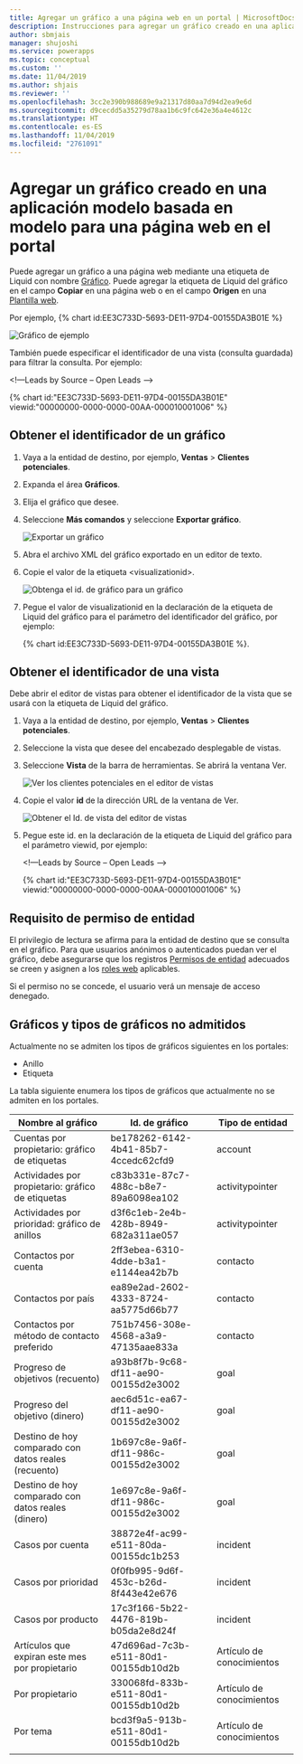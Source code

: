 ```yaml
---
title: Agregar un gráfico a una página web en un portal | MicrosoftDocs
description: Instrucciones para agregar un gráfico creado en una aplicación modelo basada en modelo para una página web en el portal.
author: sbmjais
manager: shujoshi
ms.service: powerapps
ms.topic: conceptual
ms.custom: ''
ms.date: 11/04/2019
ms.author: shjais
ms.reviewer: ''
ms.openlocfilehash: 3cc2e390b988689e9a21317d80aa7d94d2ea9e6d
ms.sourcegitcommit: d9cecdd5a35279d78aa1b6c9fc642e36a4e4612c
ms.translationtype: HT
ms.contentlocale: es-ES
ms.lasthandoff: 11/04/2019
ms.locfileid: "2761091"
---
```

# <a name="add-a-chart-created-in-a-model-driven-app-to-a-webpage-in-portal"></a>Agregar un gráfico creado en una aplicación modelo basada en modelo para una página web en el portal

Puede agregar un gráfico a una página web mediante una etiqueta de Liquid con nombre [Gráfico](../liquid/portals-entity-tags.md#chart). Puede agregar la etiqueta de Liquid del gráfico en el campo **Copiar** en una página web o en el campo **Origen** en una [Plantilla web](../liquid/store-content-web-templates.md).
 
Por ejemplo, {% chart id:EE3C733D-5693-DE11-97D4-00155DA3B01E %}

![Gráfico de ejemplo](../media/dynamics365-chart-example.png "Gráfico de ejemplo")

También puede especificar el identificador de una vista (consulta guardada) para filtrar la consulta. Por ejemplo:

<!—Leads by Source – Open Leads -->

{% chart id:"EE3C733D-5693-DE11-97D4-00155DA3B01E" viewid:"00000000-0000-0000-00AA-000010001006" %}

## <a name="get-the-id-of-a-chart"></a>Obtener el identificador de un gráfico

1.  Vaya a la entidad de destino, por ejemplo, **Ventas** > **Clientes potenciales**.
2.  Expanda el área **Gráficos**.
3.  Elija el gráfico que desee.
4.  Seleccione **Más comandos** y seleccione **Exportar gráfico**.

    ![Exportar un gráfico](../media/export-dynamics365-chart.png "Exportar un gráfico")

5. Abra el archivo XML del gráfico exportado en un editor de texto.
6. Copie el valor de la etiqueta \<visualizationid\>.

    ![Obtenga el id. de gráfico para un gráfico](../media/dynamics365-chart-chartid.png "Obtener el identificador de un gráfico")

7. Pegue el valor de visualizationid en la declaración de la etiqueta de Liquid del gráfico para el parámetro del identificador del gráfico, por ejemplo:

    {% chart id:EE3C733D-5693-DE11-97D4-00155DA3B01E %}.

## <a name="get-the-id-of-a-view"></a>Obtener el identificador de una vista

Debe abrir el editor de vistas para obtener el identificador de la vista que se usará con la etiqueta de Liquid del gráfico.
 
1.  Vaya a la entidad de destino, por ejemplo, **Ventas** > **Clientes potenciales**.
2.  Seleccione la vista que desee del encabezado desplegable de vistas.
3.  Seleccione **Vista** de la barra de herramientas. Se abrirá la ventana Ver.

    ![Ver los clientes potenciales en el editor de vistas](../media/dynamics365-chart-view.png "Ver los clientes potenciales en el editor de vistas")

4. Copie el valor **id** de la dirección URL de la ventana de Ver.

    ![Obtener el Id. de vista del editor de vistas](../media/dynamics365-chart-viewid.png "Obtener el Id. de vista del editor de vistas")

5. Pegue este id. en la declaración de la etiqueta de Liquid del gráfico para el parámetro viewid, por ejemplo:

    <!—Leads by Source – Open Leads -->

    {% chart id:"EE3C733D-5693-DE11-97D4-00155DA3B01E" viewid:"00000000-0000-0000-00AA-000010001006" %}

## <a name="entity-permission-requirement"></a>Requisito de permiso de entidad

El privilegio de lectura se afirma para la entidad de destino que se consulta en el gráfico. Para que usuarios anónimos o autenticados puedan ver el gráfico, debe asegurarse que los registros [Permisos de entidad](assign-entity-permissions.md) adecuados se creen y asignen a los [roles web](create-web-roles.md) aplicables. 
 
Si el permiso no se concede, el usuario verá un mensaje de acceso denegado.

## <a name="unsupported-charts-and-chart-types"></a>Gráficos y tipos de gráficos no admitidos

Actualmente no se admiten los tipos de gráficos siguientes en los portales:
- Anillo
- Etiqueta

La tabla siguiente enumera los tipos de gráficos que actualmente no se admiten en los portales.

| Nombre al gráfico                              | Id. de gráfico                             | Tipo de entidad      |
|-----------------------------------------|--------------------------------------|------------------|
| Cuentas por propietario: gráfico de etiquetas           | be178262-6142-4b41-85b7-4ccedc62cfd9 | account          |
| Actividades por propietario: gráfico de etiquetas         | c83b331e-87c7-488c-b8e7-89a6098ea102 | activitypointer  |
| Actividades por prioridad: gráfico de anillos | d3f6c1eb-2e4b-428b-8949-682a311ae057 | activitypointer  |
| Contactos por cuenta                     | 2ff3ebea-6310-4dde-b3a1-e1144ea42b7b | contacto          |
| Contactos por país                     | ea89e2ad-2602-4333-8724-aa5775d66b77 | contacto          |
| Contactos por método de contacto preferido    | 751b7456-308e-4568-a3a9-47135aae833a | contacto          |
| Progreso de objetivos (recuento)                   | a93b8f7b-9c68-df11-ae90-00155d2e3002 | goal             |
| Progreso del objetivo (dinero)                   | aec6d51c-ea67-df11-ae90-00155d2e3002 | goal             |
| Destino de hoy comparado con datos reales (recuento)      | 1b697c8e-9a6f-df11-986c-00155d2e3002 | goal             |
| Destino de hoy comparado con datos reales (dinero)      | 1e697c8e-9a6f-df11-986c-00155d2e3002 | goal             |
| Casos por cuenta                        | 38872e4f-ac99-e511-80da-00155dc1b253 | incident         |
| Casos por prioridad                       | 0f0fb995-9d6f-453c-b26d-8f443e42e676 | incident         |
| Casos por producto                        | 17c3f166-5b22-4476-819b-b05da2e8d24f | incident         |
| Artículos que expiran este mes por propietario   | 47d696ad-7c3b-e511-80d1-00155db10d2b | Artículo de conocimientos |
| Por propietario                                | 330068fd-833b-e511-80d1-00155db10d2b | Artículo de conocimientos |
| Por tema                              | bcd3f9a5-913b-e511-80d1-00155db10d2b | Artículo de conocimientos | 
| | |
